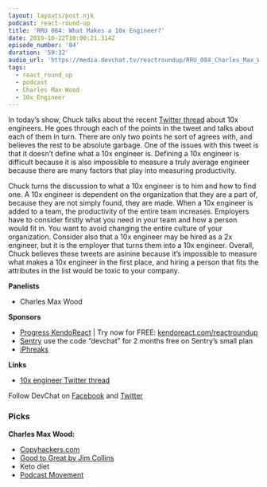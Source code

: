 ```yaml
---
layout: layouts/post.njk
podcast: react-round-up
title: 'RRU 084: What Makes a 10x Engineer?'
date: 2019-10-22T10:00:21.314Z
episode_number: '84'
duration: '59:32'
audio_url: 'https://media.devchat.tv/reactroundup/RRU_084_Charles_Max_Wood.mp3'
tags:
  - react_round_up
  - podcast
  - Charles Max Wood
  - 10x_Engineer
---
```

In today’s show, Chuck talks about the recent [Twitter thread](https://twitter.com/skirani/status/1149302828420067328?lang=en) about 10x engineers. He goes through each of the points in the tweet and talks about each of them in turn. There are only two points he sort of agrees with, and believes the rest to be absolute garbage. One of the issues with this tweet is that it doesn’t define what a 10x engineer is. Defining a 10x engineer is difficult because it is also impossible to measure a truly average engineer because there are many factors that play into measuring productivity.

Chuck turns the discussion to what a 10x engineer is to him and how to find one. A 10x engineer is dependent on the organization that they are a part of, because they are not simply found, they are made. When a 10x engineer is added to a team, the productivity of the entire team increases. Employers have to consider firstly what you need in your team and how a person would fit in. You want to avoid changing the entire culture of your organization. Consider also that a 10x engineer may be hired as a 2x engineer, but it is the employer that turns them into a 10x engineer. Overall, Chuck believes these tweets are asinine because it’s impossible to measure what makes a 10x engineer in the first place, and hiring a person that fits the attributes in the list would be toxic to your company.

**Panelists**

* Charles Max Wood

**Sponsors**

* [Progress KendoReact](https://www.telerik.com/kendo-react-ui/campaigns/free-trial-react-8/?utm_medium=cpm&utm_source=reactroundup&utm_campaign=kendo-ui-react-trial-oct-22)  | Try now for FREE: [kendoreact.com/reactroundup](https://www.telerik.com/kendo-react-ui/campaigns/free-trial-react-8/?utm_medium=cpm&utm_source=reactroundup&utm_campaign=kendo-ui-react-trial-oct-15)
* [Sentry](http://sentry.io/) use the code “devchat” for 2 months free on Sentry’s small plan
* [iPhreaks](https://devchat.tv/iphreaks)

**Links**

* [10x engineer Twitter thread](https://twitter.com/skirani/status/1149302828420067328?lang=en)

Follow DevChat on [Facebook](https://www.facebook.com/DevChattv/?__tn__=%2Cd%2CP-R&eid=ARDBDrBnK71PDmx_8gE_IeIEo5SnM7cyzylVBjAwfaOo1ck_6q3GXuRBfaUQZaWVvFGyEVjrhDwnS_tV) and [Twitter](https://twitter.com/devchattv?lang=en)

### **Picks**

**Charles Max Wood:**

* [Copyhackers.com](https://copyhackers.com/)
* [Good to Great by Jim Collins](https://www.amazon.com/Good-Great-Some-Companies-Others-ebook/dp/B0058DRUV6?ie=UTF8&qid=1548462018&sr=8-1&linkCode=ll1&tag=devchattv-20&linkId=f06bfe7482dca8bb751ed6d7cc86e2ab&language=en_US)
* Keto diet
* [Podcast Movement](https://podcastmovement.com/)
